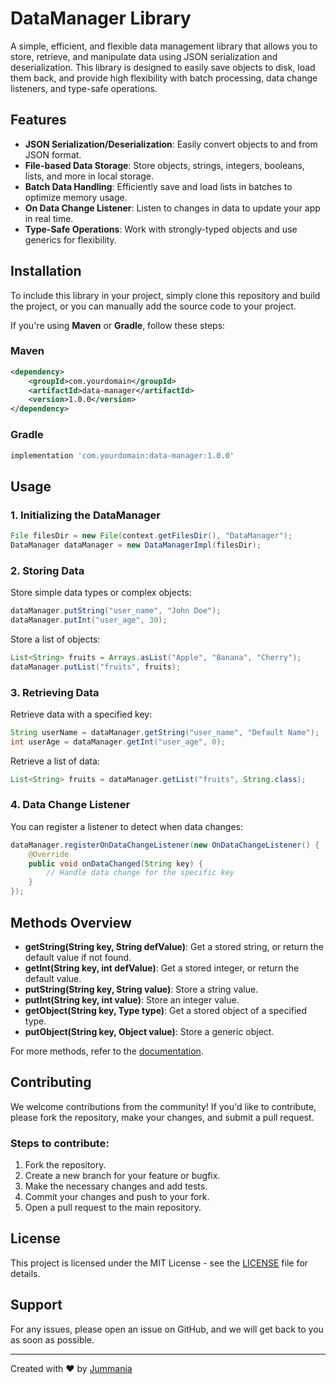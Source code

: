 # DataManager Library

A simple, efficient, and flexible data management library that allows you to store, retrieve, and manipulate data using JSON serialization and deserialization. This library is designed to easily save objects to disk, load them back, and provide high flexibility with batch processing, data change listeners, and type-safe operations.

## Features

- **JSON Serialization/Deserialization**: Easily convert objects to and from JSON format.
- **File-based Data Storage**: Store objects, strings, integers, booleans, lists, and more in local storage.
- **Batch Data Handling**: Efficiently save and load lists in batches to optimize memory usage.
- **On Data Change Listener**: Listen to changes in data to update your app in real time.
- **Type-Safe Operations**: Work with strongly-typed objects and use generics for flexibility.

## Installation

To include this library in your project, simply clone this repository and build the project, or you can manually add the source code to your project.

If you're using **Maven** or **Gradle**, follow these steps:

### Maven

```xml
<dependency>
    <groupId>com.yourdomain</groupId>
    <artifactId>data-manager</artifactId>
    <version>1.0.0</version>
</dependency>
```

### Gradle

```groovy
implementation 'com.yourdomain:data-manager:1.0.0'
```

## Usage

### 1. Initializing the DataManager

```java
File filesDir = new File(context.getFilesDir(), "DataManager");
DataManager dataManager = new DataManagerImpl(filesDir);
```

### 2. Storing Data

Store simple data types or complex objects:

```java
dataManager.putString("user_name", "John Doe");
dataManager.putInt("user_age", 30);
```

Store a list of objects:

```java
List<String> fruits = Arrays.asList("Apple", "Banana", "Cherry");
dataManager.putList("fruits", fruits);
```

### 3. Retrieving Data

Retrieve data with a specified key:

```java
String userName = dataManager.getString("user_name", "Default Name");
int userAge = dataManager.getInt("user_age", 0);
```

Retrieve a list of data:

```java
List<String> fruits = dataManager.getList("fruits", String.class);
```

### 4. Data Change Listener

You can register a listener to detect when data changes:

```java
dataManager.registerOnDataChangeListener(new OnDataChangeListener() {
    @Override
    public void onDataChanged(String key) {
        // Handle data change for the specific key
    }
});
```

## Methods Overview

- **getString(String key, String defValue)**: Get a stored string, or return the default value if not found.
- **getInt(String key, int defValue)**: Get a stored integer, or return the default value.
- **putString(String key, String value)**: Store a string value.
- **putInt(String key, int value)**: Store an integer value.
- **getObject(String key, Type type)**: Get a stored object of a specified type.
- **putObject(String key, Object value)**: Store a generic object.

For more methods, refer to the [documentation](https://jumman04.github.io/DataManager/doc/index.html).

## Contributing

We welcome contributions from the community! If you'd like to contribute, please fork the repository, make your changes, and submit a pull request.

### Steps to contribute:

1. Fork the repository.
2. Create a new branch for your feature or bugfix.
3. Make the necessary changes and add tests.
4. Commit your changes and push to your fork.
5. Open a pull request to the main repository.

## License

This project is licensed under the MIT License - see the [LICENSE](LICENSE) file for details.

## Support

For any issues, please open an issue on GitHub, and we will get back to you as soon as possible.

---

Created with ❤️ by [Jummania](https://github.com/yourusername)
